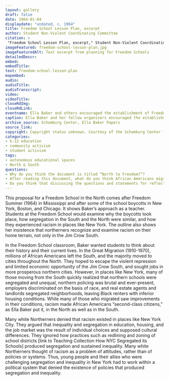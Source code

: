 ```yaml
--- 
layout: gallery
draft: false
date: 1964-01-04
displaydate: "undated, c. 1964"
title: Freedom School Lesson Plan, excerpt
author: Student Non-Violent Coordinating Committee
citation: >
 "Freedom School Lesson Plan, excerpt," Student Non-Violent Coordinating Committee, in New York City Civil Rights History Project, Accessed: [Month Day, Year], https://nyccivilrightshistory.org/gallery/freedom-school-lesson-plan.
imageFeatured: freedom-school-lesson-plan.jpg
imageFeaturedAlt: Text excerpt from planning for Freedom Schools
detailedDescr: 
embed: 
embedTitle: 
text: freedom-school-lesson-plan
mapembed: 
audio: 
audioTitle: 
audioTranscript: 
video: 
videoTitle: 
closeRdImg: 
closeRdLink: 
eventname: Ella Baker and others encouraged the establishment of Freedom Schools in the North.
caption: Ella Baker and her fellow organizers encouraged the establishment of Freedom Schools in the North. Freedom Schools were learning spaces outside of traditional schools. Baker thought they could help young people to analyze racism and power and its impact on schools and youth. This page captures planning for one Freedom School and its activities. 
archive_source: Schomburg Center, Ella Baker Papers
source_link: 
copyright: Copyright status unknown. Courtesy of the Schomburg Center for Research in Black Culture.
categories: 
- k-12 education
- community activism
- student activism
tags: 
- autonomous educational spaces
- North & South
questions: 
- Why do you think the document is titled “North to Freedom?”? 
- After reading this document, what do you think African Americans migrating from the South to the North found when they arrived there? What different forms did racism take in the North? 
- Do you think that discussing the questions and statements for reflection on this page would prepare Black youth in the North to challenge racism, from white Northern liberals and others?
--- 
```


This proposal for a Freedom School in the North comes after Freedom Summer (1964) in Mississippi and after some of the school boycotts in New York, Boston, and Chicago. It shows Baker’s approach as a teacher. Students at the Freedom School would examine why the boycotts took place, how segregation in the South and the North were similar, and how they experienced racism in places like New York. The outline also shows her insistence that northerners recognize and examine racism on their home terrain, not only in the Jim Crow South.

In the Freedom School classroom, Baker wanted students to think about their history and their current lives. In the Great Migration (1910-1970), millions of African Americans left the South, and the majority moved to cities throughout the North. They hoped to escape the violent repression and limited economic opportunity of the Jim Crow South, and sought jobs in more prosperous northern cities. However, in places like New York, many of those moving from the South quickly realized that northern schools were segregated and unequal, northern policing was brutal and ever-present, employers discriminated on the basis of race, and real estate agents and landlords segregated neighborhoods, leaving Black renters with inferior housing conditions. While many of those who migrated saw improvements in their conditions, racism made African Americans “second-class citizens,” as Ella Baker put it, in the North as well as in the South.

Many white Northerners denied that racism existed in places like New York City. They argued that inequality and segregation in education, housing, and the job market was the result of individual choices and supposed cultural differences. They ignored how practices such as redlining and zoning of school districts [link to Teaching Collection How NYC Segregated its Schools] produced segregation and sustained inequality. Many white Northerners thought of racism as a problem of attitudes, rather than of policies or systems. Thus, young people and their allies who were challenging segregation and inequality in New York had to work within a political system that denied the existence of policies that produced segregation and inequality.
